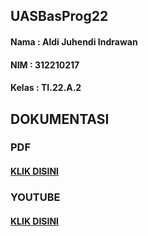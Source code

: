 ## UASBasProg22
#### Nama : Aldi Juhendi Indrawan
#### NIM : 312210217
#### Kelas : TI.22.A.2
## DOKUMENTASI
### PDF
#### [KLIK DISINI]()
### YOUTUBE
#### [KLIK DISINI]()
